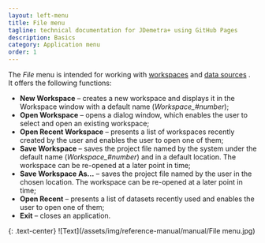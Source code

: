```yaml
---
layout: left-menu
title: File menu
tagline: technical documentation for JDemetra+ using GitHub Pages
description: Basics
category: Application menu
order: 1
---
```


 The *File* menu is intended for working with [workspaces](workspace.html) and [data sources](data-providers.html) .  
It offers the following functions:  
* **New Workspace** – creates a new workspace and displays it in the Workspace window with a default name (*Workspace_#number*); 
* **Open Workspace** – opens a dialog window, which enables the user to select and open an existing workspace; 
* **Open Recent Workspace** – presents a list of workspaces recently created by the user and enables the user to open one of them; 
* **Save Workspace** – saves the project file named by the system under the default name (*Workspace_#number*) and in a default location. The workspace can be re-opened at a later point in time; 
* **Save Workspace As…** – saves the project file named by the user in the chosen location. The workspace can be re-opened at a later point in time; 
* **Open Recent** – presents a list of datasets recently used and enables the user to open one of them; 
* **Exit** – closes an application.

{: .text-center}
![Text](/assets/img/reference-manual/manual/File menu.jpg)



